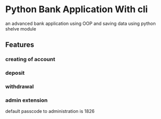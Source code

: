 # Python Bank Application With cli
an advanced bank application using OOP and saving data using python shelve module

## Features
### creating of account
### deposit
### withdrawal
### admin extension

default passcode to administration is 1826
